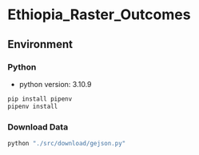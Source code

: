 # Ethiopia_Raster_Outcomes

## Environment

### Python

- python version: 3.10.9

```sh
pip install pipenv
pipenv install
```

### Download Data

```sh
python "./src/download/gejson.py"
```



